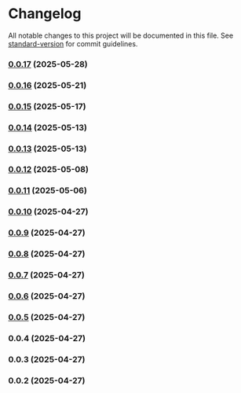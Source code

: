 # Changelog

All notable changes to this project will be documented in this file. See [standard-version](https://github.com/conventional-changelog/standard-version) for commit guidelines.

### [0.0.17](https://github.com/Luciferstrike123/Nest-Beginner/compare/v0.0.16...v0.0.17) (2025-05-28)

### [0.0.16](https://github.com/Luciferstrike123/Nest-Beginner/compare/v0.0.15...v0.0.16) (2025-05-21)

### [0.0.15](https://github.com/Luciferstrike123/Nest-Beginner/compare/v0.0.14...v0.0.15) (2025-05-17)

### [0.0.14](https://github.com/Luciferstrike123/Nest-Beginner/compare/v0.0.13...v0.0.14) (2025-05-13)

### [0.0.13](https://github.com/Luciferstrike123/Nest-Beginner/compare/v0.0.12...v0.0.13) (2025-05-13)

### [0.0.12](https://github.com/Luciferstrike123/Nest-Beginner/compare/v0.0.11...v0.0.12) (2025-05-08)

### [0.0.11](https://github.com/Luciferstrike123/Nest-Beginner/compare/v0.0.10...v0.0.11) (2025-05-06)

### [0.0.10](https://github.com/Luciferstrike123/Nest-Beginner/compare/v0.0.9...v0.0.10) (2025-04-27)

### [0.0.9](https://github.com/Luciferstrike123/Nest-Beginner/compare/v0.0.8...v0.0.9) (2025-04-27)

### [0.0.8](https://github.com/Luciferstrike123/Nest-Beginner/compare/v0.0.7...v0.0.8) (2025-04-27)

### [0.0.7](https://github.com/Luciferstrike123/Nest-Beginner/compare/v0.0.6...v0.0.7) (2025-04-27)

### [0.0.6](https://github.com/Luciferstrike123/Nest-Beginner/compare/v0.0.5...v0.0.6) (2025-04-27)

### [0.0.5](https://github.com/Luciferstrike123/Nest-Beginner/compare/v0.0.4...v0.0.5) (2025-04-27)

### 0.0.4 (2025-04-27)

### 0.0.3 (2025-04-27)

### 0.0.2 (2025-04-27)
